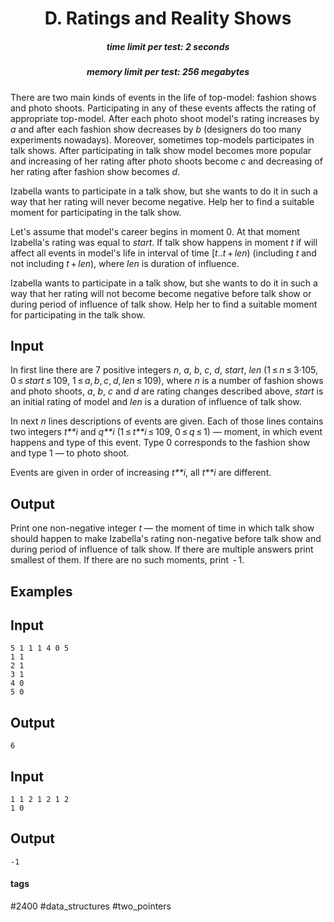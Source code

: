 <h1 style='text-align: center;'> D. Ratings and Reality Shows</h1>

<h5 style='text-align: center;'>time limit per test: 2 seconds</h5>
<h5 style='text-align: center;'>memory limit per test: 256 megabytes</h5>

There are two main kinds of events in the life of top-model: fashion shows and photo shoots. Participating in any of these events affects the rating of appropriate top-model. After each photo shoot model's rating increases by *a* and after each fashion show decreases by *b* (designers do too many experiments nowadays). Moreover, sometimes top-models participates in talk shows. After participating in talk show model becomes more popular and increasing of her rating after photo shoots become *c* and decreasing of her rating after fashion show becomes *d*.

Izabella wants to participate in a talk show, but she wants to do it in such a way that her rating will never become negative. Help her to find a suitable moment for participating in the talk show. 

Let's assume that model's career begins in moment 0. At that moment Izabella's rating was equal to *start*. If talk show happens in moment *t* if will affect all events in model's life in interval of time [*t*..*t* + *len*) (including *t* and not including *t* + *len*), where *len* is duration of influence.

Izabella wants to participate in a talk show, but she wants to do it in such a way that her rating will not become become negative before talk show or during period of influence of talk show. Help her to find a suitable moment for participating in the talk show. 

## Input

In first line there are 7 positive integers *n*, *a*, *b*, *c*, *d*, *start*, *len* (1 ≤ *n* ≤ 3·105, 0 ≤ *start* ≤ 109, 1 ≤ *a*, *b*, *c*, *d*, *len* ≤ 109), where *n* is a number of fashion shows and photo shoots, *a*, *b*, *c* and *d* are rating changes described above, *start* is an initial rating of model and *len* is a duration of influence of talk show.

In next *n* lines descriptions of events are given. Each of those lines contains two integers *t**i* and *q**i* (1 ≤ *t**i* ≤ 109, 0 ≤ *q* ≤ 1) — moment, in which event happens and type of this event. Type 0 corresponds to the fashion show and type 1 — to photo shoot. 

Events are given in order of increasing *t**i*, all *t**i* are different.

## Output

Print one non-negative integer *t* — the moment of time in which talk show should happen to make Izabella's rating non-negative before talk show and during period of influence of talk show. If there are multiple answers print smallest of them. If there are no such moments, print  - 1.

## Examples

## Input


```
5 1 1 1 4 0 5  
1 1  
2 1  
3 1  
4 0  
5 0  

```
## Output


```
6
```
## Input


```
1 1 2 1 2 1 2  
1 0  

```
## Output


```
-1
```


#### tags 

#2400 #data_structures #two_pointers 